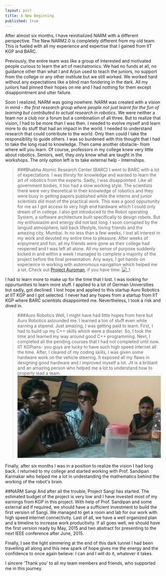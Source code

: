 ```yaml
---
layout: post
title: A New Beginning
published: true
---
```


After almost six months, I have reinitialized NARM with a different perspective. The New NARM2.0 is completely different from my old team. This is fueled with all my experience and expertise that I gained from IIT KGP and BARC. 

Previously, the entire team was like a group of interested and motivated people curious to learn the art of mechatronics. We had no funds at all, no guidance other than what I and Arjun used to teach the juniors, no support from the college or any other institute but we still worked. We worked hard without any expectations like a blind man fondering in the dark. All my juniors had pinned their hopes on me and I had nothing for them except disappointment and utter failure. 

Soon I realized, NARM was going nowhere. NARM was created with a vision in mind - _the first research group where people not just learnt for the fun of learning but contributed to actual research in robotics_. We were neither a team nor a club nor a forum but a combination of all three. But to realize that vision, I had to be more than I was then. I needed to evolve myself and learn more to do stuff that had an impact in the world. I needed to understand research that could contribute to the world. Only then could I take the responsibility to guide others. I was so burdened with this thought that I had to take the long road to knowledge. Then came another obstacle- from where will you learn. Of course, professors in my college knew very little about robotics. Seniors, well, they only know what are taught in the workshops. The only option left is to take external help - Internships.


>###Bhabha Atomic Research Center (BARC)
>I went to BARC with a lot of expectations. I was thirsty for knowledge and wanted to learn the art of robotics from the experts. Sadly, I was disappointed. Like all government bodies, it too had a slow working style. The scientists there were very theoretical in their knowledge of robotics and they were busy in getting papers published while the interns and junior scientists did most of the practical work. This was a good oppurtunity for me as I got access to very high end hardware which I could only dream of in college. I also got introduced to the Robot operating System, a software architecture built specifically to design robots. But my enthusiasim and energy did not last long. I soon corrupted by the languid atmosphere, laid back lifestyle, loving friends and the amazing city, Mumbai. In no less than a few weeks, I lost all interest in my work and devoted my entire time to pleasure.
After weeks of enjoyment and fun, all my friends were gone as their college had reopened and I was left all alone. All my sense of purpose suddenly kicked in and within a week I managed to complete a majority of the project before the final presentation. Any ways, I got hands-on experience in working with autonomous navigation which helped me a lot.
Check out [Project Auroman](http://projectauroman.blogspot.in/), if you have time.
![_1](https://raw.githubusercontent.com/sgang007/sgang007.github.io/master/images/barc.JPG)

I had to learn more to make up for the time that I lost. I was looking for oppurtunities to learn more stuff. I applied to a lot of German Universities but sadly, got declined. I lost hope and applied to this startup Auro Robotics at IIT KGP and I got selected. I never had any hopes from a startup from IIT KGP where BARC scientists disappointed me. Nevertheless, I took a risk and dived in.

>###Auro Robotics
>Well, I might have had little hopes from here but Auro Robotics astounded me. I learned a ton of stuff even while earning a stipend. Just amazing, I was getting paid to learn. First, I had to build up my C++ skills which were a disaster. So, I took the time and learned my way around good C++ programming. Next, I completed all the pending courses that I had not completed until now. IIT KGPians- you guys are lucky to have such high speed internet all the time. After, I cleared of my coding skills, I was given some hardware work on the vehicle steering. It exposed all my flaws in designing good hardware and I improved myself a lot. Jit is a brilliant and an amazing person who helped me a lot to understand how to properly lead a team. 
![_2](https://raw.githubusercontent.com/sgang007/sgang007.github.io/master/images/auro.jpg)

Finally, after six months I was in a position to realize the vision I had long back.
I returned to my college and started working with Prof. Sandipan Karmakar who helped me a lot in undestanding the mathematics behind the working of the robot's brain. 

##NARM Sangi
And after all the trouble, Project Sangi has started. The estimated budget of the project is very low and I have invested most of my earnings from KGP in this project. With help of Prof. Sandipan and some external aid if required, we should have a sufficient investment to build the first version of Sangi. We managed to get a room and lab for our work with high speed internet connectivity. Last of all, we have a well organized plan and a timeline to increase work productivity. If all goes well, we should have the first version ready by May, 2015 and two abstract for presenting to the next IEEE conference after June, 2015. 

Finally, I see the light simmering at the end of this dark tunnel I had been travelling all along and this new spark of hope gives me the energy and the confidence to once again believe: I can and I will do it, whatever it takes.

I sincere 'Thank you' to all my team members and friends, who supported me in this journey.